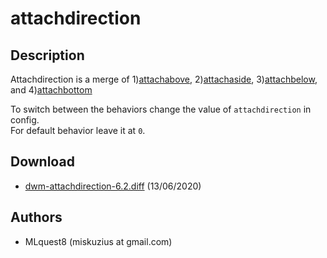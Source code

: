 attachdirection
===============

Description
-----------
Attachdirection is a merge of 1)[attachabove](../attachabove/), 2)[attachaside](../attachaside/), 3)[attachbelow](../attachbelow/), and 4)[attachbottom](../attachbottom)

To switch between the behaviors change the value of `attachdirection` in config.  
For default behavior leave it at `0`.  


Download
--------
* [dwm-attachdirection-6.2.diff](dwm-attachdirection-6.2.diff) (13/06/2020)

Authors
-------
* MLquest8 (miskuzius at gmail.com)
